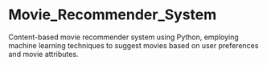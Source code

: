# Movie_Recommender_System
Content-based movie recommender system using Python, employing machine learning techniques to suggest movies based on user preferences and movie attributes.
